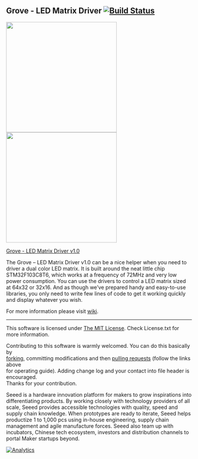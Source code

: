 Grove - LED Matrix Driver  [![Build Status](https://travis-ci.com/Seeed-Studio/Grove_LED_Matrix_Driver.svg?branch=master)](https://travis-ci.com/Seeed-Studio/Grove_LED_Matrix_Driver)
---------------------------------------------------------

<img src=https://statics3.seeedstudio.com/seeed/img/2016-07/POVQFNSv9hKluouORsqs2H5s.jpg width=300><img src=https://statics3.seeedstudio.com/upload/img/20160517023557-b86ba3.jpg width=300>

[Grove - LED Matrix Driver v1.0](https://www.seeedstudio.com/Grove-LED-Matrix-Driver-v1.0-p-2645.html)

The Grove – LED Matrix Driver v1.0 can be a nice helper when you need to driver a dual color LED matrix. It is built around the neat little chip STM32F103C8T6, which works at a frequency of 72MHz and very low power consumption. You can use the drivers to control a LED matrix sized at 64x32 or 32x16. And as though we’ve prepared handy and easy-to-use libraries, you only need to write few lines of code to get it working quickly and display whatever you wish.

For more information please visit [wiki](http://wiki.seeedstudio.com/Grove-LED_Matrix_Driver_v1.0/).

------
This software is licensed under [The MIT License](http://opensource.org/licenses/mit-license.php). Check License.txt for more information.<br>

Contributing to this software is warmly welcomed. You can do this basically by<br>
[forking](https://help.github.com/articles/fork-a-repo), committing modifications and then [pulling requests](https://help.github.com/articles/using-pull-requests) (follow the links above<br>
for operating guide). Adding change log and your contact into file header is encouraged.<br>
Thanks for your contribution.

Seeed is a hardware innovation platform for makers to grow inspirations into differentiating products. By working closely with technology providers of all scale, Seeed provides accessible technologies with quality, speed and supply chain knowledge. When prototypes are ready to iterate, Seeed helps productize 1 to 1,000 pcs using in-house engineering, supply chain management and agile manufacture forces. Seeed also team up with incubators, Chinese tech ecosystem, investors and distribution channels to portal Maker startups beyond.




[![Analytics](https://ga-beacon.appspot.com/UA-46589105-3/Grove_LED_Matrix_Driver)](https://github.com/igrigorik/ga-beacon)


